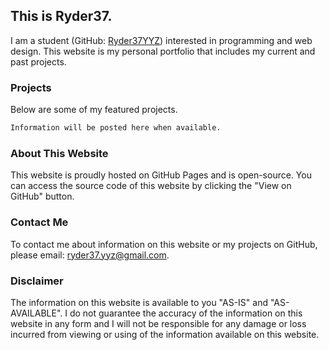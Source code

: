 ## This is Ryder37.

I am a student (GitHub: [Ryder37YYZ](https://github.com/Ryder37YYZ)) interested in programming and web design. This website is my personal portfolio that includes my current and past projects.

### Projects

Below are some of my featured projects.

```markdown
Information will be posted here when available.
```
### About This Website

This website is proudly hosted on GitHub Pages and is open-source. You can access the source code of this website by clicking the "View on GitHub" button.

### Contact Me

To contact me about information on this website or my projects on GitHub, please email: [ryder37.yyz@gmail.com](mailto:ryder37.yyz@gmail.com).

### Disclaimer

The information on this website is available to you "AS-IS" and "AS-AVAILABLE". I do not guarantee the accuracy of the information on this website in any form and I will not be responsible for any damage or loss incurred from viewing or using of the information available on this website.
